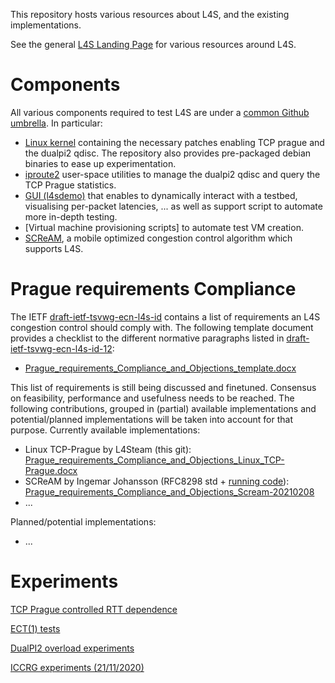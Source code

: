 This repository hosts various resources about L4S, and the existing
implementations.

See the general [L4S Landing Page](https://riteproject.eu/dctth) for various resources around L4S.

# Components

All various components required to test L4S are under a [common Github umbrella](https://github.com/L4Steam). In particular:
- [Linux kernel](https://github.com/L4Steam/linux) containing the necessary patches
enabling TCP prague and the dualpi2 qdisc. The repository also provides
pre-packaged debian binaries to ease up experimentation.
- [iproute2](https://github.com/L4steam/iproute2) user-space utilities to manage
the dualpi2 qdisc and query the TCP Prague statistics.
- [GUI (l4sdemo)](https://github.com/L4steam/l4sdemo) that enables to dynamically interact with a testbed,
visualising per-packet latencies, ... as well as support script to automate more
in-depth testing.
- [Virtual machine provisioning scripts] to automate test VM creation.
- [SCReAM](https://github.com/L4Steam/scream), a mobile optimized congestion
control algorithm which supports L4S.

# Prague requirements Compliance

The IETF [draft-ietf-tsvwg-ecn-l4s-id](https://datatracker.ietf.org/doc/draft-ietf-tsvwg-ecn-l4s-id/) contains a list of requirements an L4S congestion control should comply with. The following template document provides a checklist to the different normative paragraphs listed in [draft-ietf-tsvwg-ecn-l4s-id-12](https://datatracker.ietf.org/doc/html/draft-ietf-tsvwg-ecn-l4s-id-12):
- [Prague_requirements_Compliance_and_Objections_template.docx](https://l4steam.github.io/PragueReqs/Prague_requirements_Compliance_and_Objections_template.docx)

This list of requirements is still being discussed and finetuned. Consensus on feasibility, performance and usefulness needs to be reached. The following contributions, grouped in (partial) available implementations and potential/planned implementations will be taken into account for that purpose.
Currently available implementations:
- Linux TCP-Prague by L4Steam (this git): [Prague_requirements_Compliance_and_Objections_Linux_TCP-Prague.docx](https://l4steam.github.io/PragueReqs/Prague_requirements_Compliance_and_Objections_Linux_TCP-Prague.docx)
- SCReAM by Ingemar Johansson (RFC8298 std + [running code](https://github.com/L4Steam/scream)): [Prague_requirements_Compliance_and_Objections_Scream-20210208](https://l4steam.github.io/PragueReqs/Prague_requirements_Compliance_and_Objections_Scream.docx)
- ...

Planned/potential implementations:
- ...

# Experiments

[TCP Prague controlled RTT dependence](rtt-independence)

[ECT(1) tests](ect1-tests)

[DualPI2 overload experiments](overload-experiments)

[ICCRG experiments (21/11/2020)](iccrg-exp)
